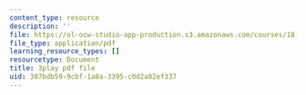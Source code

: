 ```yaml
---
content_type: resource
description: ''
file: https://ol-ocw-studio-app-production.s3.amazonaws.com/courses/18-01sc-single-variable-calculus-fall-2010/307bdb599cbf1a8a3395c0d2a02ef337_BSAA0akmPEU.pdf
file_type: application/pdf
learning_resource_types: []
resourcetype: Document
title: 3play pdf file
uid: 307bdb59-9cbf-1a8a-3395-c0d2a02ef337
---
```

